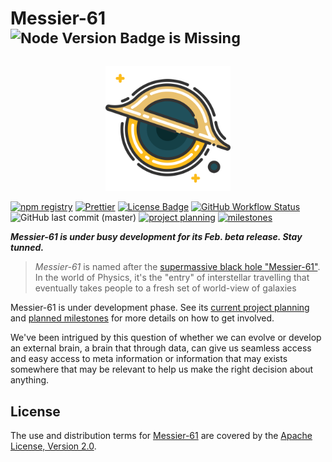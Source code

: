 Messier-61 <sup>![Node Version Badge is Missing][node version badge]</sup>
==========

<div align="center">
<img src="docs/static/img/logo.svg" width="200px" />
</div>

[![npm registry][npm registry]](https://www.npmjs.com/package/@paiondata/messier-61)
[![Prettier][Prettier badge]](https://prettier.io/)
[![License Badge][license badge]](https://www.apache.org/licenses/LICENSE-2.0)
[![GitHub Workflow Status][release status]](https://github.com/paion-data/messier-61/actions/workflows/release.yml)
![GitHub last commit (master)](https://img.shields.io/github/last-commit/paion-data/messier-61/master?logo=github&style=for-the-badge)
[![project planning][project planning]](https://github.com/orgs/paion-data/projects/6)
[![milestones][milestones]](https://github.com/paion-data/Messier-61/milestones?direction=asc&sort=due_date&state=open)

_**Messier-61 is under busy development for its Feb. beta release. Stay tunned.**_

> _Messier-61_ is named after the [supermassive black hole "Messier-61"][Messier-61 Wikipedia]. In the world of Physics,
> it's the "entry" of interstellar travelling that eventually takes people to a fresh set of world-view of galaxies

Messier-61 is under development phase. See its [current project planning](https://github.com/orgs/paion-data/projects/6)
and [planned milestones](https://github.com/paion-data/Messier-61/milestones?direction=asc&sort=due_date&state=open) for
more details on how to get involved.

We've been intrigued by this question of whether we can evolve or develop an external brain, a brain that through data,
can give us seamless access and easy access to meta information or information that may exists somewhere that may be
relevant to help us make the right decision about anything.

License
-------

The use and distribution terms for [Messier-61][Messier-61 documentation] are covered by the
[Apache License, Version 2.0][Apache License, Version 2.0].

[Apache License, Version 2.0]: http://www.apache.org/licenses/LICENSE-2.0.html

[license badge]: https://img.shields.io/badge/Apache%202.0-F25910.svg?style=for-the-badge&logo=Apache&logoColor=white

[Messier-61 documentation]: https://paion-data.github.io/Messier-61/
[Messier-61 Wikipedia]: https://en.wikipedia.org/wiki/Messier_61
[milestones]: https://img.shields.io/badge/Milestones-F25910.svg?style=for-the-badge&logo=github&logoColor=white&color=brightgreen

[node version badge]: https://img.shields.io/node/v/@paiondata/messier-61?logo=Node.js&logoColor=white&style=for-the-badge
[npm registry]: https://img.shields.io/npm/v/@paiondata/messier-61?logo=npm&style=for-the-badge

[Prettier badge]: https://img.shields.io/badge/code_style-prettier-ff69b4.svg?style=for-the-badge&logo=Prettier
[project planning]: https://img.shields.io/badge/Project%20Planning-F25910.svg?style=for-the-badge&logo=github&logoColor=white&color=brightgreen

[release status]: https://img.shields.io/github/actions/workflow/status/paion-data/messier-61/release.yml?branch=master&logo=github&style=for-the-badge

